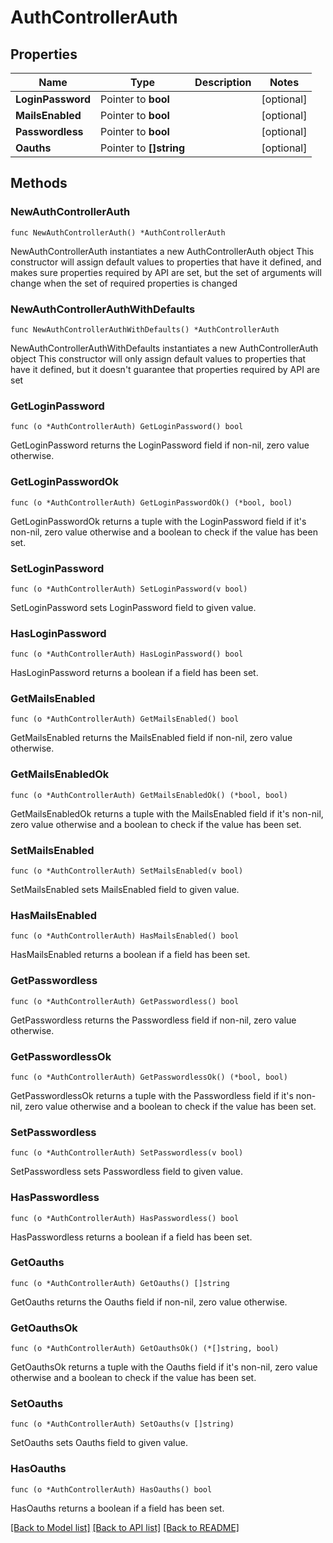 # AuthControllerAuth

## Properties

Name | Type | Description | Notes
------------ | ------------- | ------------- | -------------
**LoginPassword** | Pointer to **bool** |  | [optional] 
**MailsEnabled** | Pointer to **bool** |  | [optional] 
**Passwordless** | Pointer to **bool** |  | [optional] 
**Oauths** | Pointer to **[]string** |  | [optional] 

## Methods

### NewAuthControllerAuth

`func NewAuthControllerAuth() *AuthControllerAuth`

NewAuthControllerAuth instantiates a new AuthControllerAuth object
This constructor will assign default values to properties that have it defined,
and makes sure properties required by API are set, but the set of arguments
will change when the set of required properties is changed

### NewAuthControllerAuthWithDefaults

`func NewAuthControllerAuthWithDefaults() *AuthControllerAuth`

NewAuthControllerAuthWithDefaults instantiates a new AuthControllerAuth object
This constructor will only assign default values to properties that have it defined,
but it doesn't guarantee that properties required by API are set

### GetLoginPassword

`func (o *AuthControllerAuth) GetLoginPassword() bool`

GetLoginPassword returns the LoginPassword field if non-nil, zero value otherwise.

### GetLoginPasswordOk

`func (o *AuthControllerAuth) GetLoginPasswordOk() (*bool, bool)`

GetLoginPasswordOk returns a tuple with the LoginPassword field if it's non-nil, zero value otherwise
and a boolean to check if the value has been set.

### SetLoginPassword

`func (o *AuthControllerAuth) SetLoginPassword(v bool)`

SetLoginPassword sets LoginPassword field to given value.

### HasLoginPassword

`func (o *AuthControllerAuth) HasLoginPassword() bool`

HasLoginPassword returns a boolean if a field has been set.

### GetMailsEnabled

`func (o *AuthControllerAuth) GetMailsEnabled() bool`

GetMailsEnabled returns the MailsEnabled field if non-nil, zero value otherwise.

### GetMailsEnabledOk

`func (o *AuthControllerAuth) GetMailsEnabledOk() (*bool, bool)`

GetMailsEnabledOk returns a tuple with the MailsEnabled field if it's non-nil, zero value otherwise
and a boolean to check if the value has been set.

### SetMailsEnabled

`func (o *AuthControllerAuth) SetMailsEnabled(v bool)`

SetMailsEnabled sets MailsEnabled field to given value.

### HasMailsEnabled

`func (o *AuthControllerAuth) HasMailsEnabled() bool`

HasMailsEnabled returns a boolean if a field has been set.

### GetPasswordless

`func (o *AuthControllerAuth) GetPasswordless() bool`

GetPasswordless returns the Passwordless field if non-nil, zero value otherwise.

### GetPasswordlessOk

`func (o *AuthControllerAuth) GetPasswordlessOk() (*bool, bool)`

GetPasswordlessOk returns a tuple with the Passwordless field if it's non-nil, zero value otherwise
and a boolean to check if the value has been set.

### SetPasswordless

`func (o *AuthControllerAuth) SetPasswordless(v bool)`

SetPasswordless sets Passwordless field to given value.

### HasPasswordless

`func (o *AuthControllerAuth) HasPasswordless() bool`

HasPasswordless returns a boolean if a field has been set.

### GetOauths

`func (o *AuthControllerAuth) GetOauths() []string`

GetOauths returns the Oauths field if non-nil, zero value otherwise.

### GetOauthsOk

`func (o *AuthControllerAuth) GetOauthsOk() (*[]string, bool)`

GetOauthsOk returns a tuple with the Oauths field if it's non-nil, zero value otherwise
and a boolean to check if the value has been set.

### SetOauths

`func (o *AuthControllerAuth) SetOauths(v []string)`

SetOauths sets Oauths field to given value.

### HasOauths

`func (o *AuthControllerAuth) HasOauths() bool`

HasOauths returns a boolean if a field has been set.


[[Back to Model list]](../README.md#documentation-for-models) [[Back to API list]](../README.md#documentation-for-api-endpoints) [[Back to README]](../README.md)


